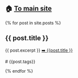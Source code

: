 

## 🏠 [To main site](https://davidelegacci.it/)


{% for post in site.posts %}
<h2>{{ post.title }}</h2>
{{ post.excerpt }}
<a href=".{{ post.url }}">➡️ {{post.title }}</a>
<p># {{post.tags}}</p>
{% endfor %}

